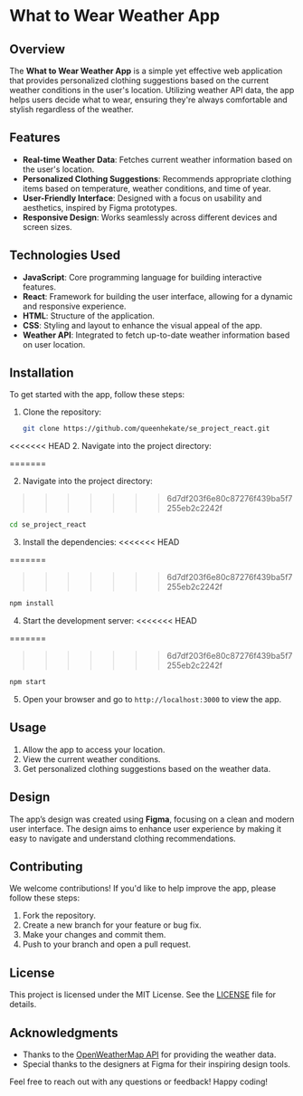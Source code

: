 # What to Wear Weather App

## Overview

The **What to Wear Weather App** is a simple yet effective web application that provides personalized clothing suggestions based on the current weather conditions in the user's location. Utilizing weather API data, the app helps users decide what to wear, ensuring they're always comfortable and stylish regardless of the weather.

## Features

- **Real-time Weather Data**: Fetches current weather information based on the user's location.
- **Personalized Clothing Suggestions**: Recommends appropriate clothing items based on temperature, weather conditions, and time of year.
- **User-Friendly Interface**: Designed with a focus on usability and aesthetics, inspired by Figma prototypes.
- **Responsive Design**: Works seamlessly across different devices and screen sizes.

## Technologies Used

- **JavaScript**: Core programming language for building interactive features.
- **React**: Framework for building the user interface, allowing for a dynamic and responsive experience.
- **HTML**: Structure of the application.
- **CSS**: Styling and layout to enhance the visual appeal of the app.
- **Weather API**: Integrated to fetch up-to-date weather information based on user location.

## Installation

To get started with the app, follow these steps:

1. Clone the repository:
   ```bash
   git clone https://github.com/queenhekate/se_project_react.git
   ```
<<<<<<< HEAD
2. Navigate into the project directory:

=======
   
2. Navigate into the project directory:
>>>>>>> 6d7df203f6e80c87276f439ba5f7255eb2c2242f
   ```bash
   cd se_project_react
   ```

3. Install the dependencies:
<<<<<<< HEAD

=======
>>>>>>> 6d7df203f6e80c87276f439ba5f7255eb2c2242f
   ```bash
   npm install
   ```

4. Start the development server:
<<<<<<< HEAD

=======
>>>>>>> 6d7df203f6e80c87276f439ba5f7255eb2c2242f
   ```bash
   npm start
   ```

5. Open your browser and go to `http://localhost:3000` to view the app.

## Usage

1. Allow the app to access your location.
2. View the current weather conditions.
3. Get personalized clothing suggestions based on the weather data.

## Design

The app’s design was created using **Figma**, focusing on a clean and modern user interface. The design aims to enhance user experience by making it easy to navigate and understand clothing recommendations.

## Contributing

We welcome contributions! If you'd like to help improve the app, please follow these steps:

1. Fork the repository.
2. Create a new branch for your feature or bug fix.
3. Make your changes and commit them.
4. Push to your branch and open a pull request.

## License

This project is licensed under the MIT License. See the [LICENSE](LICENSE) file for details.

## Acknowledgments

- Thanks to the [OpenWeatherMap API](https://openweathermap.org/api) for providing the weather data.
- Special thanks to the designers at Figma for their inspiring design tools.

Feel free to reach out with any questions or feedback! Happy coding!
